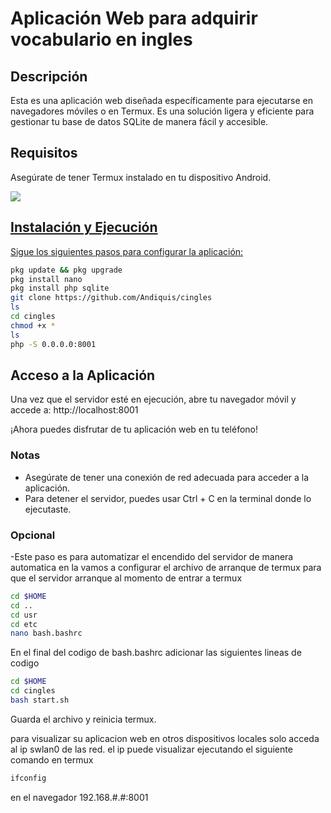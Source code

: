 
# Aplicación Web para adquirir vocabulario en ingles

## Descripción

Esta es una aplicación web diseñada específicamente para ejecutarse en navegadores móviles o en Termux. Es una solución ligera y eficiente para gestionar tu base de datos SQLite de manera fácil y accesible.

## Requisitos

Asegúrate de tener Termux instalado en tu dispositivo Android.

<a href="https://github.com/termux/termux-app/releases/download/v0.118.0/termux-app_v0.118.0+github-debug_universal.apk"><img src="https://img.shields.io/badge/DOWNLOAD_APK-25D366?style=for-the-badge&logo=github&logoColor=black" />

## Instalación y Ejecución

Sigue los siguientes pasos para configurar la aplicación:
 ```bash
pkg update && pkg upgrade
pkg install nano
pkg install php sqlite
git clone https://github.com/Andiquis/cingles
ls
cd cingles
chmod +x *
ls
php -S 0.0.0.0:8001
```
## Acceso a la Aplicación

Una vez que el servidor esté en ejecución, abre tu navegador móvil y accede a:
http://localhost:8001


¡Ahora puedes disfrutar de tu aplicación web en tu teléfono!

### Notas

- Asegúrate de tener una conexión de red adecuada para acceder a la aplicación.
- Para detener el servidor, puedes usar Ctrl + C en la terminal donde lo ejecutaste.


### Opcional

  -Este paso es para automatizar el encendido del servidor de manera automatica en la vamos a configurar el archivo de arranque de termux para que el servidor arranque al momento de entrar a termux
 ```bash
cd $HOME
cd ..
cd usr
cd etc
nano bash.bashrc
```
En el final del codigo de bash.bashrc adicionar las siguientes lineas de codigo
```bash
cd $HOME
cd cingles
bash start.sh
```
  Guarda el archivo y reinicia termux.
  
  para visualizar su aplicacion web en otros dispositivos locales solo acceda al ip swlan0 de las red. el ip puede visualizar ejecutando el siguiente comando en termux
  ```bash
ifconfig
```
en el navegador 192.168.#.#:8001
